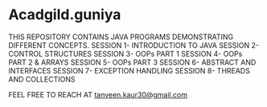 # Acadgild.guniya

THIS REPOSITORY CONTAINS JAVA PROGRAMS DEMONSTRATING DIFFERENT CONCEPTS.
SESSION 1- INTRODUCTION TO JAVA
SESSION 2- CONTROL STRUCTURES
SESSION 3- OOPs PART 1
SESSION 4- OOPs PART 2 & ARRAYS
SESSION 5- OOPs PART 3
SESSION 6- ABSTRACT AND INTERFACES
SESSION 7- EXCEPTION HANDLING
SESSION 8- THREADS AND COLLECTIONS


FEEL FREE TO REACH AT tanveen.kaur30@gmail.com
